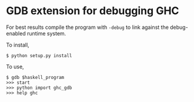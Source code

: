 # GDB extension for debugging GHC

For best results compile the program with `-debug` to link against the
debug-enabled runtime system.

To install,
```
$ python setup.py install
```

To use,
```
$ gdb $haskell_program
>>> start
>>> python import ghc_gdb
>>> help ghc
```
